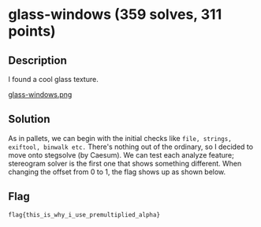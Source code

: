 # glass-windows (359 solves, 311 points)

## Description
I found a cool glass texture.

[glass-windows.png](glass-windows.png)

## Solution
As in pallets, we can begin with the initial checks like `file, strings, exiftool, binwalk etc.` There's nothing out of the ordinary, so I decided to move onto stegsolve (by Caesum). We can test each analyze feature; stereogram solver is the first one that shows something different. When changing the offset from 0 to 1, the flag shows up as shown below.

## Flag
`flag{this_is_why_i_use_premultiplied_alpha}`

